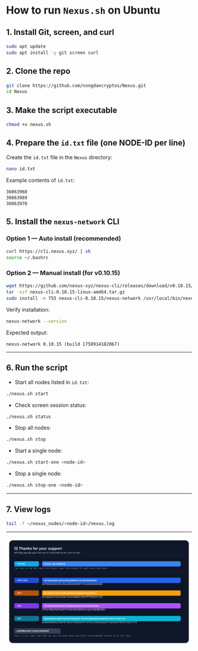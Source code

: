 # How to run `Nexus.sh` on Ubuntu

## 1. Install Git, screen, and curl
```bash
sudo apt update
sudo apt install -y git screen curl
```

## 2. Clone the repo
```bash
git clone https://github.com/nongdancryptos/Nexus.git
cd Nexus
```

## 3. Make the script executable
```bash
chmod +x nexus.sh
```

## 4. Prepare the `id.txt` file (one NODE-ID per line)
Create the `id.txt` file in the `Nexus` directory:
```bash
nano id.txt
```

Example contents of `id.txt`:
```
36063968
36063969
36063970
```

## 5. Install the `nexus-network` CLI

### Option 1 — Auto install (recommended)
```bash
curl https://cli.nexus.xyz/ | sh
source ~/.bashrc
```

### Option 2 — Manual install (for v0.10.15)
```bash
wget https://github.com/nexus-xyz/nexus-cli/releases/download/v0.10.15/nexus-cli-0.10.15-linux-amd64.tar.gz
tar -xzf nexus-cli-0.10.15-linux-amd64.tar.gz
sudo install -m 755 nexus-cli-0.10.15/nexus-network /usr/local/bin/nexus-network
```

Verify installation:
```bash
nexus-network --version
```
Expected output:
```
nexus-network 0.10.15 (build 1758914182067)
```

---

## 6. Run the script
- Start all nodes listed in `id.txt`:
```bash
./nexus.sh start
```
- Check screen session status:
```bash
./nexus.sh status
```
- Stop all nodes:
```bash
./nexus.sh stop
```
- Start a single node:
```bash
./nexus.sh start-one <node-id>
```
- Stop a single node:
```bash
./nexus.sh stop-one <node-id>
```

---

## 7. View logs
```bash
tail -f ~/nexus_nodes/<node-id>/nexus.log
```

---

<p align="center">
  <img src="https://raw.githubusercontent.com/nongdancryptos/nongdancryptos/refs/heads/main/QR-Code/readme.svg" alt="Donation Wallets (SVG code card)" />
</p>
